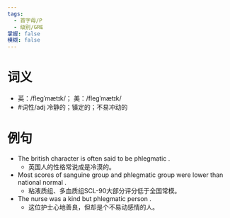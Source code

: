 ```yaml
---
tags:
  - 首字母/P
  - 级别/GRE
掌握: false
模糊: false
---
```

# 词义
- 英：/fleɡˈmætɪk/； 美：/fleɡˈmætɪk/
- #词性/adj  冷静的；镇定的；不易冲动的
# 例句
- The british character is often said to be phlegmatic .
	- 英国人的性格常说成是冷漠的。
- Most scores of sanguine group and phlegmatic group were lower than national normal .
	- 粘液质组、多血质组SCL-90大部分评分低于全国常模。
- The nurse was a kind but phlegmatic person .
	- 这位护士心地善良，但却是个不易动感情的人。
